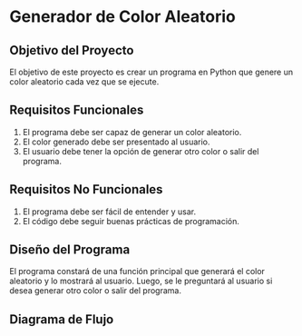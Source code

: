 # Generador de Color Aleatorio

## Objetivo del Proyecto
El objetivo de este proyecto es crear un programa en Python que genere un color aleatorio cada vez que se ejecute.

## Requisitos Funcionales
1. El programa debe ser capaz de generar un color aleatorio.
2. El color generado debe ser presentado al usuario.
3. El usuario debe tener la opción de generar otro color o salir del programa.

## Requisitos No Funcionales
1. El programa debe ser fácil de entender y usar.
2. El código debe seguir buenas prácticas de programación.

## Diseño del Programa
El programa constará de una función principal que generará el color aleatorio y lo mostrará al usuario. Luego, se le preguntará al usuario si desea generar otro color o salir del programa.

## Diagrama de Flujo